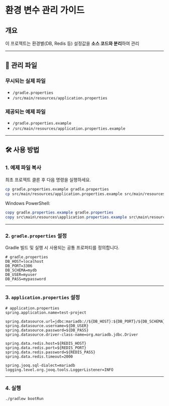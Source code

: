# 환경 변수 관리 가이드

## 개요
이 프로젝트는 환경별(DB, Redis 등) 설정값을 **소스 코드와 분리**하여 관리

---

## 📂 관리 파일

### 무시되는 실제 파일
- `/gradle.properties`  
- `/src/main/resources/application.properties`

### 제공되는 예제 파일
- `/gradle.properties.example`  
- `/src/main/resources/application.properties.example`

---

## 🛠️ 사용 방법

### 1. 예제 파일 복사
최초 프로젝트 클론 후 다음 명령을 실행하세요.

```bash
cp gradle.properties.example gradle.properties
cp src/main/resources/application.properties.example src/main/resources/application.properties
```

Windows PowerShell:
```powershell
copy gradle.properties.example gradle.properties
copy src\main\resources\application.properties.example src\main\resources\application.properties
```

---

### 2. `gradle.properties` 설정
Gradle 빌드 및 실행 시 사용되는 공통 프로퍼티를 정의합니다.

```properties
# gradle.properties
DB_HOST=localhost
DB_PORT=3306
DB_SCHEMA=mydb
DB_USER=myuser
DB_PASS=mypassword
```

---

### 3. `application.properties` 설정

```properties
# application.properties
spring.application.name=test-project

spring.datasource.url=jdbc:mariadb://${DB_HOST}:${DB_PORT}/${DB_SCHEMA}
spring.datasource.username=${DB_USER}
spring.datasource.password=${DB_PASS}
spring.datasource.driver-class-name=org.mariadb.jdbc.Driver

spring.data.redis.host=${REDIS_HOST}
spring.data.redis.port=${REDIS_PORT}
spring.data.redis.password=${REDIS_PASS}
spring.data.redis.timeout=2000

spring.jooq.sql-dialect=mariadb
logging.level.org.jooq.tools.LoggerListener=INFO
```

---

### 4. 실행
```bash
./gradlew bootRun
```
